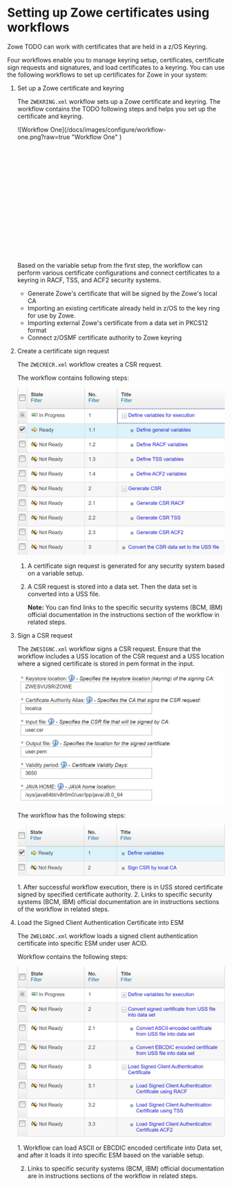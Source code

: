 # Setting up Zowe certificates using workflows

Zowe TODO can work with certificates that are held in a z/OS Keyring.
<!-- TODO Maybe we could be more specific? What exactly does "can work" or "able to work" mean here? -->
Four workflows enable you to manage keyring setup, certificates, certificate sign requests and signatures, and load certificates to a keyring. You can use the following workflows to set up certificates for Zowe in your system:

1. Set up a Zowe certificate and keyring

    The `ZWEKRING.xml` workflow sets up a Zowe certificate and keyring. The workflow contains the TODO following steps and helps you set up the certificate and keyring.

    <!-- TODO We are referring to the steps on the screenshot, right? -->

    <div style="width:400px; height:300px">
    ![Workflow One](/docs/images/configure/workflow-one.png?raw=true "Workflow One" ) <br />
    </div>

    Based on the variable setup from the first step, the workflow can perform various certificate configurations and connect certificates to a keyring in RACF, TSS, and ACF2 security systems.

    - <TODO> Generate Zowe's certificate that will be signed by the Zowe's local CA
    - Importing an existing certificate already held in z/OS to the key ring for use by Zowe.
    - Importing external Zowe's certificate from a data set in PKCS12 format
    - Connect z/OSMF certificate authority to Zowe keyring </TODO>

    <!-- TODO What are these? Steps of a procedure or notes or both? -->

2. Create a certificate sign request

    The `ZWECRECR.xml` workflow creates a CSR request.

    The workflow contains following steps:

    ![Workflow Two](/docs/images/configure/workflow-two.png?raw=true "Workflow Two") <br />

    1. A certificate sign request is generated for any security system based on a variable setup.
    2. A CSR request is stored into a data set. Then the data set is converted into a USS file.

        **Note:** You can find links to the specific security systems (BCM, IBM) official documentation in the instructions section of the workflow in related steps.

3. Sign a CSR request

   The `ZWESIGNC.xml` workflow signs a CSR request. Ensure that the workflow includes a USS location of the CSR request and a USS location where a signed certificate is stored in pem format in the input.

   ![Workflow Three](/docs/images/configure/workflow-threeA.png?raw=true "Workflow Three") <br />

   The workflow has the following steps:

   ![Workflow Three](/docs/images/configure/workflow-threeB.png?raw=true "Workflow Three") <br />

   <TODO> 1. After successful workflow execution, there is in USS stored certificate signed by specified certificate authority.
   2. Links to specific security systems (BCM, IBM) official documentation are in instructions sections of the workflow in related steps. </TODO>

   <!-- TODO These steps need clarification -->

4. Load the Signed Client Authentication Certificate into ESM

   The `ZWELOADC.xml` workflow loads a signed client authentication certificate into specific ESM under user ACID.

   Workflow contains the following steps:

   ![Workflow Four](/docs/images/configure/workflow-four.png?raw=true "Workflow Four") <br />

   <TODO> 1. Workflow can load ASCII or EBCDIC encoded certificate into Data set, and after it loads it into specific ESM based on the variable setup.

   2. Links to specific security systems (BCM, IBM) official documentation are in instructions sections of the workflow in related steps. </TODO>

   <!-- TODO Same as above -->
